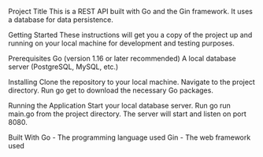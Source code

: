 Project Title
This is a REST API built with Go and the Gin framework. It uses a database for data persistence.

Getting Started
These instructions will get you a copy of the project up and running on your local machine for development and testing purposes.

Prerequisites
Go (version 1.16 or later recommended)
A local database server (PostgreSQL, MySQL, etc.)

Installing
Clone the repository to your local machine.
Navigate to the project directory.
Run go get to download the necessary Go packages.

Running the Application
Start your local database server.
Run go run main.go from the project directory.
The server will start and listen on port 8080.

Built With
Go - The programming language used
Gin - The web framework used
